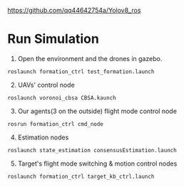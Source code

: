 https://github.com/qq44642754a/Yolov8_ros

# Run Simulation
1. Open the environment and the drones in gazebo.
```
roslaunch formation_ctrl test_formation.launch
```
2. UAVs' control node
```
roslaunch voronoi_cbsa CBSA.kaunch
```
3. Our agents(3 on the outside) flight mode control node
```
rosrun formation_ctrl cmd_node
```
4. Estimation nodes
```
roslaunch state_estimation consensusEstimation.launch
```
5. Target's flight mode switching & motion control nodes
```
roslaunch formation_ctrl target_kb_ctrl.launch
```
